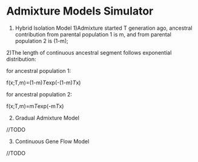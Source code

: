 Admixture Models Simulator
========
1. Hybrid Isolation Model
1)Admixture started T generation ago, ancestral contribution from parental population 1 is m, and from parental population 2 is (1-m);

2)The length of continuous ancestral segment follows exponential distribution:

for ancestral population 1: 
  
  f(x;T,m)=(1-m)*T*exp(-(1-m)*T*x)
  
  for ancestral population 2: 
  
  f(x;T,m)=m*T*exp(-m*T*x)

2. Gradual Admixture Model

//TODO

3. Continuous Gene Flow Model

//TODO

